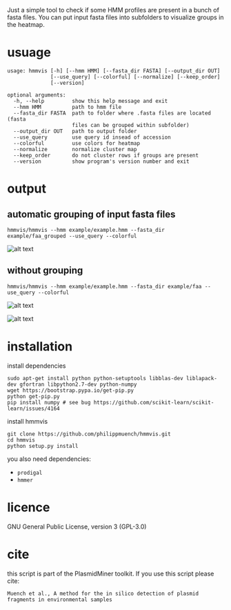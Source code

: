 Just a simple tool to check if some HMM profiles are present in a bunch of fasta files. You can put input fasta files into subfolders to visualize groups in the heatmap.

# usuage

```
usage: hmmvis [-h] [--hmm HMM] [--fasta_dir FASTA] [--output_dir OUT]
              [--use_query] [--colorful] [--normalize] [--keep_order]
              [--version]

optional arguments:
  -h, --help         show this help message and exit
  --hmm HMM          path to hmm file
  --fasta_dir FASTA  path to folder where .fasta files are located (fasta
                     files can be grouped within subfolder)
  --output_dir OUT   path to output folder
  --use_query        use query id insead of accession
  --colorful         use colors for heatmap
  --normalize        normalize cluster map
  --keep_order       do not cluster rows if groups are present
  --version          show program's version number and exit
```


# output
## automatic grouping of input fasta files

`hmmvis/hmmvis --hmm example/example.hmm --fasta_dir example/faa_grouped --use_query --colorful`

![alt text](cluster_grouped.png "example clustermap grouped")

## without grouping

`hmmvis/hmmvis --hmm example/example.hmm --fasta_dir example/faa --use_query --colorful`

![alt text](heatmap.png "example heatmap")

![alt text](cluster.png "example clustermap")

# installation

install dependencies
```
sudo apt-get install python python-setuptools libblas-dev liblapack-dev gfortran libpython2.7-dev python-numpy
wget https://bootstrap.pypa.io/get-pip.py
python get-pip.py
pip install numpy # see bug https://github.com/scikit-learn/scikit-learn/issues/4164
```

install hmmvis
```
git clone https://github.com/philippmuench/hmmvis.git
cd hmmvis
python setup.py install
```

you also need dependencies: 
- `prodigal`
- `hmmer`

# licence
GNU General Public License, version 3 (GPL-3.0)

# cite
this script is part of the PlasmidMiner toolkit. If you use this script please cite:

```
Muench et al., A method for the in silico detection of plasmid fragments in environmental samples
```
